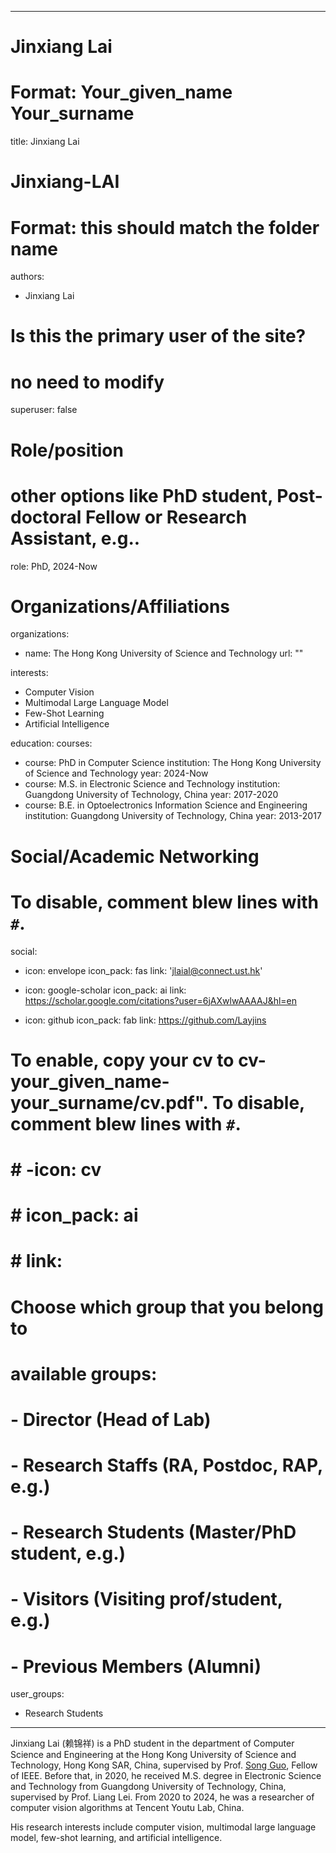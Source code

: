 
---
# Jinxiang Lai
# Format: Your_given_name Your_surname 
title: Jinxiang Lai

# Jinxiang-LAI
# Format: this should match the folder name
authors:
- Jinxiang Lai

# Is this the primary user of the site?
# no need to modify 
superuser: false

# Role/position
# other options like PhD student, Post-doctoral Fellow or Research Assistant, e.g..
role: PhD, 2024-Now

# Organizations/Affiliations
organizations:
- name: The Hong Kong University of Science and Technology
  url: ""

interests:
- Computer Vision
- Multimodal Large Language Model
- Few-Shot Learning
- Artificial Intelligence

education:
  courses:
  - course: PhD in Computer Science
    institution: The Hong Kong University of Science and Technology
    year: 2024-Now
  - course: M.S. in Electronic Science and Technology
    institution: Guangdong University of Technology, China
    year: 2017-2020
  - course: B.E. in Optoelectronics Information Science and Engineering
    institution: Guangdong University of Technology, China
    year: 2013-2017

# Social/Academic Networking
# To disable, comment blew lines with `#`.
social:
- icon: envelope
  icon_pack: fas
  link: 'jlaial@connect.ust.hk'

- icon: google-scholar
  icon_pack: ai
  link: https://scholar.google.com/citations?user=6jAXwlwAAAAJ&hl=en

- icon: github
  icon_pack: fab
  link: https://github.com/Layjins

# To enable, copy your cv to cv-your_given_name-your_surname/cv.pdf". To disable, comment blew lines with `#`.
# # -icon: cv
# # icon_pack: ai
# # link:

# Choose which group that you belong to
#  available groups:
#  - Director (Head of Lab)
#  - Research Staffs (RA, Postdoc, RAP, e.g.)
#  - Research Students (Master/PhD student, e.g.)
#  - Visitors (Visiting prof/student, e.g.)
#  - Previous Members (Alumni)
user_groups:
- Research Students
---

Jinxiang Lai (赖锦祥) is a PhD student in the department of Computer Science and Engineering at the Hong Kong University of Science and Technology, Hong Kong SAR, China, supervised by Prof. [Song Guo](https://cse.hkust.edu.hk/admin/people/faculty/profile/songguo), Fellow of IEEE. Before that,  in 2020, he received M.S. degree in Electronic Science and Technology from Guangdong University of Technology, China, supervised by Prof. Liang Lei. From 2020 to 2024, he was a researcher of computer vision algorithms at Tencent Youtu Lab, China.

His research interests include computer vision, multimodal large language model, few-shot learning, and artificial intelligence.

